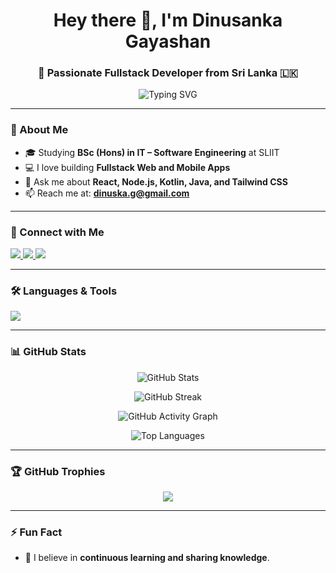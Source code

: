 <h1 align="center">Hey there 👋, I'm Dinusanka Gayashan</h1>
<h3 align="center">🚀 Passionate Fullstack Developer from Sri Lanka 🇱🇰</h3>

<p align="center">
  <img src="https://readme-typing-svg.demolab.com?font=Fira+Code&pause=1000&center=true&vCenter=true&width=435&lines=Fullstack+Developer;Open+Source+Contributor;Tech+Explorer;Lifelong+Learner" alt="Typing SVG" />
</p>

---

### 🌱 About Me
- 🎓 Studying **BSc (Hons) in IT – Software Engineering** at SLIIT  
- 💻 I love building **Fullstack Web and Mobile Apps**  
- 💬 Ask me about **React, Node.js, Kotlin, Java, and Tailwind CSS**  
- 📫 Reach me at: **dinuska.g@gmail.com**  


---

### 🔗 Connect with Me

<p align="left">
  <a href="https://www.linkedin.com/in/dinusanka-gayashan-6962202ab/" target="_blank">
    <img src="https://img.shields.io/badge/LinkedIn-blue?style=for-the-badge&logo=linkedin" />
  </a>
  <a href="https://github.com/dinusanka" target="_blank">
    <img src="https://img.shields.io/badge/GitHub-black?style=for-the-badge&logo=github" />
  </a>
  <a href="https://instagram.com/dinusanka_gayashan" target="_blank">
    <img src="https://img.shields.io/badge/Instagram-E4405F?style=for-the-badge&logo=instagram&logoColor=white" />
  </a>
</p>

---

### 🛠️ Languages & Tools

<p align="left">
  <img src="https://skillicons.dev/icons?i=react,nextjs,nodejs,java,kotlin,js,ts,mongodb,mysql,androidstudio,figma,git,tailwind,python,c,cpp" />
</p>

---

### 📊 GitHub Stats


<p align="center">
  <img src="https://github-readme-stats.vercel.app/api?username=dinusanka&show_icons=true&theme=gruvbox_light&hide_title=true" alt="GitHub Stats" />
</p>

<p align="center">
  <img src="https://github-readme-streak-stats.herokuapp.com/?user=dinusanka&theme=green-nur" alt="GitHub Streak" />
</p>

<p align="center">
  <img src="https://github-readme-activity-graph.cyclic.app/graph?username=dinusanka&theme=github" alt="GitHub Activity Graph" />
</p>

<p align="center">
  <img src="https://github-readme-stats.vercel.app/api/top-langs/?username=dinusanka&layout=compact&theme=gruvbox_light" alt="Top Languages" />
</p>

---

### 🏆 GitHub Trophies

<p align="center">
  <img src="https://github-profile-trophy.vercel.app/?username=dinusanka&theme=radical&no-bg=true&margin-w=15" />
</p>

---

### ⚡ Fun Fact
- 🌟 I believe in **continuous learning and sharing knowledge**.
